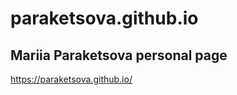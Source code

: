# paraketsova.github.io
Mariia Paraketsova personal page
--------------------------------
https://paraketsova.github.io/
